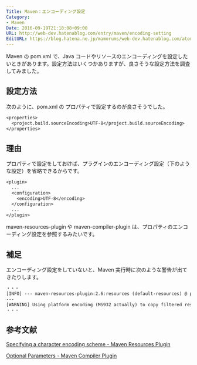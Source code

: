 ```yaml
---
Title: Maven：エンコーディング設定
Category:
- Maven
Date: 2016-09-19T21:18:08+09:00
URL: http://web-dev.hatenablog.com/entry/maven/encoding-setting
EditURL: https://blog.hatena.ne.jp/mamorums/web-dev.hatenablog.com/atom/entry/10328749687185213865
---
```


Maven の pom.xml で、Java コードやリソースのエンコーディングを設定したいときがあります。設定方法はいくつかありますが、良さそうな設定方法を調査してみました。


## 設定方法
次のように、pom.xml の プロパティで設定するのが良さそうでした。

```txt
<properties>
  <project.build.sourceEncoding>UTF-8</project.build.sourceEncoding>
</properties>
```

## 理由
プロパティで設定をしておけば、プラグインのエンコーディング設定（下のような設定）を省略できるからです。


```txt
<plugin>
  ...
  <configuration>
    <encoding>UTF-8</encoding>
  </configuration>
  ...
</plugin>
```

maven-resources-plugin や maven-compiler-plugin は、プロパティのエンコーディング設定を参照するみたいです。


## 補足
エンコーディング設定をしていないと、Maven 実行時に次のような警告が出てきたりします。

```txt
・・・
[INFO] --- maven-resources-plugin:2.6:resources (default-resources) @ poml
---
[WARNING] Using platform encoding (MS932 actually) to copy filtered resources, i.e. build is platform dependent!
・・・
```


## 参考文献
[Specifying a character encoding scheme - Maven Resources Plugin](https://maven.apache.org/plugins/maven-resources-plugin/examples/encoding.html)

[Optional Parameters - Maven Compiler Plugin](https://maven.apache.org/plugins/maven-compiler-plugin/compile-mojo.html)
